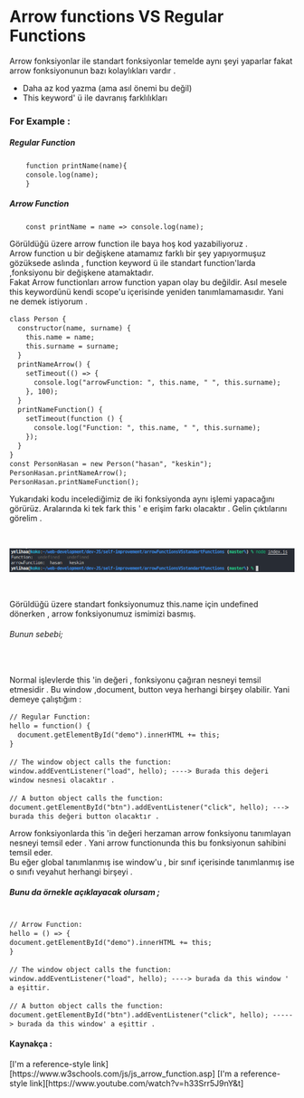 # Arrow functions VS Regular Functions

<p>
    Arrow fonksiyonlar ile standart fonksiyonlar temelde aynı şeyi yaparlar 
    fakat arrow fonksiyonunun bazı kolaylıkları vardır .
</p>

<ul>
    <li>
        Daha az kod yazma (ama asıl önemi bu değil)
    </li>
    <li>
        This keyword' ü ile davranış farklılıkları 
    </li>
</ul>

### For Example :

##### Regular Function

```
    function printName(name){
    console.log(name);
    }
```

##### Arrow Function

```
    const printName = name => console.log(name);
```

<p>
Görüldüğü üzere arrow function ile baya hoş kod yazabiliyoruz .
<br>
Arrow function u bir değişkene atamamız farklı bir şey yapıyormuşuz gözüksede aslında ,
function keyword ü ile standart function'larda ,fonksiyonu bir değişkene atamaktadır.
<br>
Fakat Arrow functionları arrow function yapan olay bu değildir.
Asıl mesele this keywordünü kendi scope'u içerisinde yeniden tanımlamamasıdır.
Yani ne demek istiyorum .
</p>

```
class Person {
  constructor(name, surname) {
    this.name = name;
    this.surname = surname;
  }
  printNameArrow() {
    setTimeout(() => {
      console.log("arrowFunction: ", this.name, " ", this.surname);
    }, 100);
  }
  printNameFunction() {
    setTimeout(function () {
      console.log("Function: ", this.name, " ", this.surname);
    });
  }
}
const PersonHasan = new Person("hasan", "keskin");
PersonHasan.printNameArrow();
PersonHasan.printNameFunction();
```

<p>
Yukarıdaki kodu incelediğimiz de iki fonksiyonda aynı işlemi yapacağını görürüz.
Aralarında ki tek fark this ' e erişim farkı olacaktır .
Gelin çıktılarını görelim .</p>
<br>

![alt text](./error.png)

<br>
<p>Görüldüğü üzere standart fonksiyonumuz this.name için undefined dönerken , arrow fonksiyonumuz ismimizi basmış.</p>

###### Bunun sebebi;

<br>
<p>

Normal işlevlerde this 'in değeri , fonksiyonu çağıran nesneyi temsil etmesidir .
Bu window ,document, button veya herhangi birşey olabilir.
Yani demeye çalıştığım :

</p>

```
// Regular Function:
hello = function() {
  document.getElementById("demo").innerHTML += this;
}

// The window object calls the function:
window.addEventListener("load", hello); ----> Burada this değeri window nesnesi olacaktır .

// A button object calls the function:
document.getElementById("btn").addEventListener("click", hello); ---> burada this değeri button olacaktır .

```

<p>
    Arrow fonksiyonlarda this 'in değeri herzaman arrow fonksiyonu tanımlayan nesneyi temsil eder . Yani arrow functionunda this bu fonksiyonun sahibini temsil eder. <br>
    Bu eğer global tanımlanmış ise window'u , bir sınıf içerisinde tanımlanmış ise o sınıfı veyahut herhangi birşeyi .
</p>

##### Bunu da örnekle açıklayacak olursam ;

```

// Arrow Function:
hello = () => {
document.getElementById("demo").innerHTML += this;
}

// The window object calls the function:
window.addEventListener("load", hello); ----> burada da this window ' a eşittir.

// A button object calls the function:
document.getElementById("btn").addEventListener("click", hello); -----> burada da this window' a eşittir .

```

#### Kaynakça :

<a>
[I'm a reference-style link][https://www.w3schools.com/js/js_arrow_function.asp]
[I'm a reference-style link][https://www.youtube.com/watch?v=h33Srr5J9nY&t]
